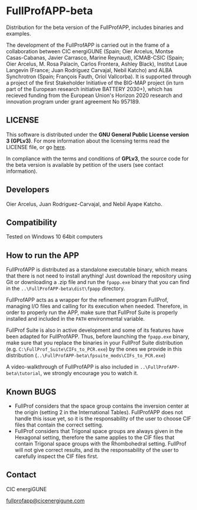 # FullProfAPP-beta
Distribution for the beta version of the FullProfAPP, includes binaries and examples.

The development of the FullProfAPP is carried out in the frame of a collaboration between CIC energiGUNE (Spain; Oier Arcelus, Montse Casas-Cabanas, Javier Carrasco, Marine Reynaud), ICMAB-CSIC (Spain; Oier Arcelus, M. Rosa Palacín, Carlos Frontera, Ashley Black), Institut Laue Langevin (France; Juan Rodríguez Carvajal, Nebil Katcho) and ALBA Synchrotron (Spain; François Fauth, Oriol Vallcorba). It is supported through a project of the first Stakeholder Initiative of the BIG-MAP project (in turn part of the European research initiative BATTERY 2030+), which has recieved funding from the European Union's Horizon 2020 research and innovation program under grant agreement No 957189.

## LICENSE
This software is distributed under the **GNU General Public License version 3 (GPLv3)**. For more information about the licensing terms read the LICENSE file, or go [here](https://www.gnu.org/licenses/gpl-3.0.en.html).

In compliance with the terms and conditions of **GPLv3**, the source code for the beta version is available by petition of the users (see contact information).

## Developers
Oier Arcelus, Juan Rodriguez-Carvajal, and Nebil Ayape Katcho.

## Compatibility
Tested on Windows 10 64bit computers

## How to run the APP
FullProfAPP is distributed as a standalone executable binary, which means that there is not need to install anything! Just download the repository using Git or downloading a .zip file and run the `fpapp.exe` binary that you can find in the `..\FullProfAPP-beta\dist\fpapp` directory.

FullProfAPP acts as a wrapper for the refinement program FullProf, managing I/O files and calling for its execution when needed. Therefore, in order to properly run the APP, make sure that FullProf Suite is properly installed and included in the `PATH` environmental variable.

FullProf Suite is also in active development and some of its features have been adapted for FullProfAPP. Thus, before launching the `fpapp.exe` binary, make sure that you replace the binaries in your FullProf Suite distribution (e.g. `C:\FullProf_Suite\CIFs_to_PCR.exe`) by the ones we provide in this distribution (`..\FullProfAPP-beta\fpsuite_mods\CIFs_to_PCR.exe`)

A video-walkthrough of FullProfAPP is also included in `..\FullProfAPP-beta\tutorial`, we strongly encourage you to watch it.

## Known BUGS
- FullProf considers that the space group contains the inversion center at the origin (setting 2 in the International Tables). FullProfAPP does not handle this issue yet, so it is the responsability of the user to choose CIF files that contain the correct setting.
- FullProf considers that Trigonal space groups are always given in the Hexagonal setting, therefore the same applies to the CIF files that contain Trigonal space groups with the Rhombohedral setting. FullProf will not give correct results, and its the responsability of the user to carefully inspect the CIF files first.

## Contact
CIC energiGUNE

fullprofapp@cicenergigune.com
